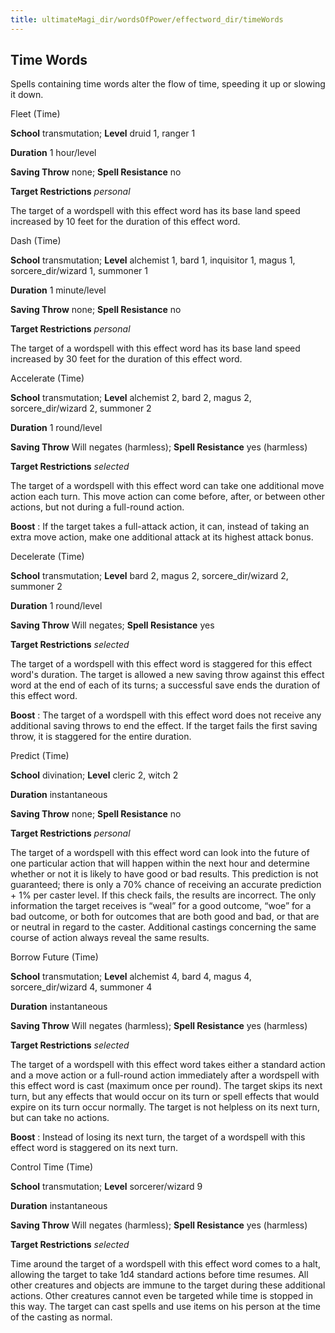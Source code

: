 ```yaml
---
title: ultimateMagi_dir/wordsOfPower/effectword_dir/timeWords
---
```

## Time Words

Spells containing time words alter the flow of time, speeding it up or slowing it down.

Fleet (Time)

**School** transmutation; **Level** druid 1, ranger 1

**Duration** 1 hour/level

**Saving Throw** none; **Spell Resistance** no

**Target Restrictions** _personal_

The target of a wordspell with this effect word has its base land speed increased by 10 feet for the duration of this effect word.

Dash (Time)

**School** transmutation; **Level** alchemist 1, bard 1, inquisitor 1, magus 1, sorcere_dir/wizard 1, summoner 1

**Duration** 1 minute/level

**Saving Throw** none; **Spell Resistance** no

**Target Restrictions** _personal_

The target of a wordspell with this effect word has its base land speed increased by 30 feet for the duration of this effect word.

Accelerate (Time)

**School** transmutation; **Level** alchemist 2, bard 2, magus 2, sorcere_dir/wizard 2, summoner 2

**Duration** 1 round/level

**Saving Throw** Will negates (harmless); **Spell Resistance** yes (harmless)

**Target Restrictions** _selected_

The target of a wordspell with this effect word can take one additional move action each turn. This move action can come before, after, or between other actions, but not during a full-round action.

**Boost** : If the target takes a full-attack action, it can, instead of taking an extra move action, make one additional attack at its highest attack bonus.

Decelerate (Time)

**School** transmutation; **Level** bard 2, magus 2, sorcere_dir/wizard 2, summoner 2

**Duration** 1 round/level

**Saving Throw** Will negates; **Spell Resistance** yes

**Target Restrictions** _selected_

The target of a wordspell with this effect word is staggered for this effect word's duration. The target is allowed a new saving throw against this effect word at the end of each of its turns; a successful save ends the duration of this effect word.

**Boost** : The target of a wordspell with this effect word does not receive any additional saving throws to end the effect. If the target fails the first saving throw, it is staggered for the entire duration.

Predict (Time)

**School** divination; **Level** cleric 2, witch 2

**Duration** instantaneous

**Saving Throw** none; **Spell Resistance** no

**Target Restrictions** _personal_

The target of a wordspell with this effect word can look into the future of one particular action that will happen within the next hour and determine whether or not it is likely to have good or bad results. This prediction is not guaranteed; there is only a 70% chance of receiving an accurate prediction + 1% per caster level. If this check fails, the results are incorrect. The only information the target receives is “weal” for a good outcome, “woe” for a bad outcome, or both for outcomes that are both good and bad, or that are or neutral in regard to the caster. Additional castings concerning the same course of action always reveal the same results.

Borrow Future (Time)

**School** transmutation; **Level** alchemist 4, bard 4, magus 4, sorcere_dir/wizard 4, summoner 4

**Duration** instantaneous

**Saving Throw** Will negates (harmless); **Spell Resistance** yes (harmless)

**Target Restrictions** _selected_

The target of a wordspell with this effect word takes either a standard action and a move action or a full-round action immediately after a wordspell with this effect word is cast (maximum once per round). The target skips its next turn, but any effects that would occur on its turn or spell effects that would expire on its turn occur normally. The target is not helpless on its next turn, but can take no actions.

**Boost** : Instead of losing its next turn, the target of a wordspell with this effect word is staggered on its next turn.

Control Time (Time)

**School** transmutation; **Level** sorcerer/wizard 9

**Duration** instantaneous

**Saving Throw** Will negates (harmless); **Spell Resistance** yes (harmless)

**Target Restrictions** _selected_

Time around the target of a wordspell with this effect word comes to a halt, allowing the target to take 1d4 standard actions before time resumes. All other creatures and objects are immune to the target during these additional actions. Other creatures cannot even be targeted while time is stopped in this way. The target can cast spells and use items on his person at the time of the casting as normal.

